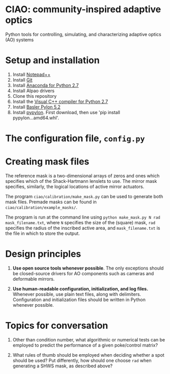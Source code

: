# CIAO: community-inspired adaptive optics
Python tools for controlling, simulating, and characterizing adaptive optics (AO) systems

# Setup and installation

1. Install [Notepad++](https://notepad-plus-plus.org/download)
2. Install [Git](https://git-scm.com/download/win)
3. Install [Anaconda for Python 2.7](https://www.anaconda.com/distribution/#download-section)
4. Install Alpao drivers
5. Clone this repository
6. Install the [Visual C++ compiler for Python 2.7](https://www.microsoft.com/en-us/download/details.aspx?id=44266)
7. Install [Basler Pylon 5.2](https://www.baslerweb.com/en/sales-support/downloads/software-downloads/pylon-5-2-0-windows/)
8. Install [pypylon](https://github.com/basler/pypylon/releases/download/1.4.0/pypylon-1.4.0-cp27-cp27m-win_amd64.whl). First download, then use 'pip install pypylon...amd64.whl'.

# 

# The configuration file, ```config.py```



# Creating mask files

The reference mask is a two-dimensional arrays of zeros and ones which specifies which of the Shack-Hartmann lenslets to use. The mirror mask specifies, similarly, the logical locations of active mirror actuators. 

The program ```ciao/calibration/make_mask.py``` can be used to generate both mask files. Premade masks can be found in ```ciao/calibration/example_masks/```.

The program is run at the command line using ```python make_mask.py N rad mask_filename.txt```, where ```N``` specifies the size of the (square) mask, ```rad``` specifies the radius of the inscribed active area, and ```mask_filename.txt``` is the file in which to store the output.

# Design principles

1. **Use open source tools whenever possible**. The only exceptions should be closed-source drivers for AO components such as cameras and deformable mirrors.

2. **Use human-readable configuration, initialization, and log files.** Whenever possible, use plain text files, along with delimiters. Configuration and initialization files should be written in Python whenever possible.

# Topics for conversation

1. Other than condition number, what algorithmic or numerical tests can be employed to predict the performance of a given poke/control matrix?

2. What rules of thumb should be employed when deciding whether a spot should be used? Put differently, how should one choose ```rad``` when generating a SHWS mask, as described above?
